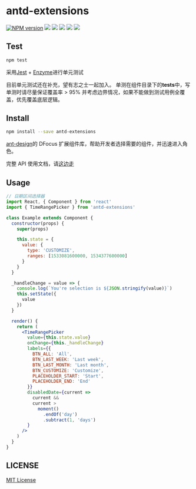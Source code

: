 # antd-extensions

[![NPM version][npm-image]][npm-url]
![][travis-url]
![][coverage-url]
![][david-url]
![][dt-url]
![][license-url]

## Test

```bash
npm test
```

采用[Jest](https://jestjs.io/en/) + [Enzyme](https://airbnb.io/enzyme/)进行单元测试

目前单元测试还在补充，望有志之士一起加入。
单测在组件目录下的**tests**中，写单测时请尽量保证覆盖率 > 95% 并考虑边界情况，如果不能做到测试用例全覆盖，优先覆盖底层逻辑。

## Install

```bash
npm install --save antd-extensions
```

[ant-design](https://ant.design/)的 DFocus 扩展组件库，帮助开发者选择需要的组件，并迅速进入角色。

完整 API 使用文档，请[这边走](https://dfocusfe.github.io/antd-extensions)

## Usage

```jsx
// 日期区间选择器
import React, { Component } from 'react'
import { TimeRangePicker } from 'antd-extensions'

class Example extends Component {
  constructor(props) {
    super(props)

    this.state = {
      value: {
        type: 'CUSTOMIZE',
        ranges: [1533081600000, 1534377600000]
      }
    }
  }

  _handleChange = value => {
    console.log(`You're selection is ${JSON.stringify(value)}`)
    this.setState({
      value
    })
  }

  render() {
    return (
      <TimeRangePicker
        value={this.state.value}
        onChange={this._handleChange}
        labels={{
          BTN_ALL: 'All',
          BTN_LAST_WEEK: 'Last week',
          BTN_LAST_MONTH: 'Last month',
          BTN_CUSTOMIZE: 'Customize',
          PLACEHOLDER_START: 'Start',
          PLACEHOLDER_END: 'End'
        }}
        disabledDate={current =>
          current &&
          current >
            moment()
              .endOf('day')
              .subtract(1, 'days')
        }
      />
    )
  }
}
```

## LICENSE

[MIT License](https://raw.githubusercontent.com/DFocusFE/antd-extensions/master/LICENSE)

[npm-url]: https://npmjs.org/package/antd-extensions
[npm-image]: https://badge.fury.io/js/antd-extensions.png
[david-url]: https://david-dm.org/DFocusFE/antd-extensions.png
[travis-url]: https://api.travis-ci.com/DFocusFE/antd-extensions.svg?branch=master
[coverage-url]: https://coveralls.io/repos/github/DFocusFE/antd-extensions/badge.svg?branch=master
[dt-url]: https://img.shields.io/npm/dt/antd-extensions.svg
[license-url]: https://img.shields.io/npm/l/antd-extensions.svg

